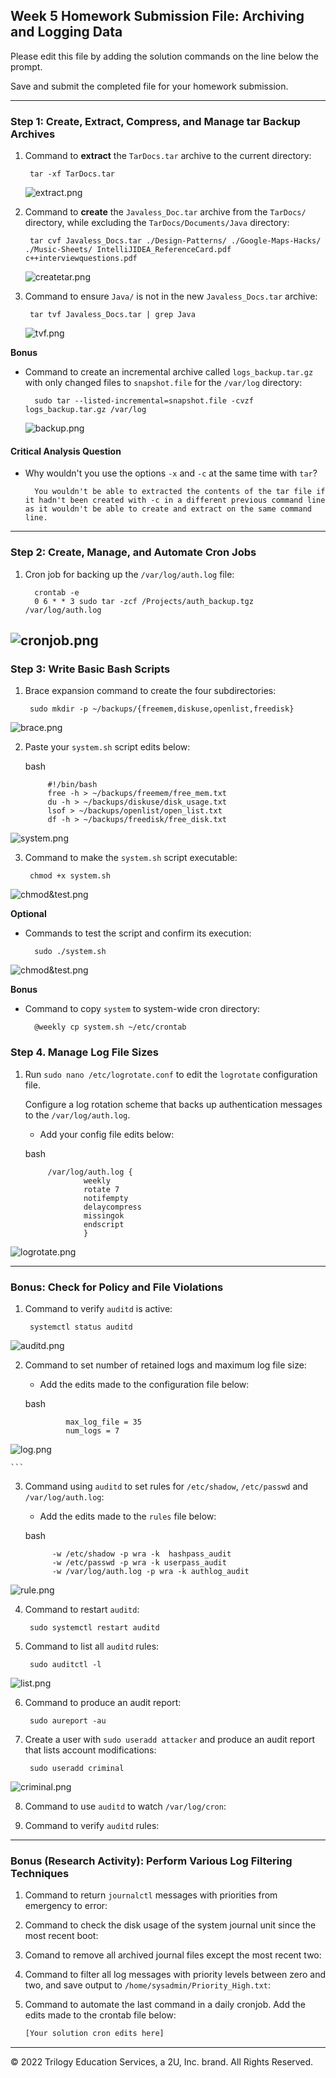 ## Week 5 Homework Submission File: Archiving and Logging Data

Please edit this file by adding the solution commands on the line below the prompt.

Save and submit the completed file for your homework submission.

---
### Step 1: Create, Extract, Compress, and Manage tar Backup Archives

1. Command to **extract** the `TarDocs.tar` archive to the current directory:

        tar -xf TarDocs.tar
    ![extract.png](images\extract.png)

2. Command to **create** the `Javaless_Doc.tar` archive from the `TarDocs/` directory, while excluding the `TarDocs/Documents/Java` directory:

        tar cvf Javaless_Docs.tar ./Design-Patterns/ ./Google-Maps-Hacks/ ./Music-Sheets/ IntelliJIDEA_ReferenceCard.pdf c++interviewquestions.pdf
    ![createtar.png](images\createtar.png)

3. Command to ensure `Java/` is not in the new `Javaless_Docs.tar` archive:


        tar tvf Javaless_Docs.tar | grep Java
    ![tvf.png](images\tvf.png)


**Bonus** 
- Command to create an incremental archive called `logs_backup.tar.gz` with only changed files to `snapshot.file` for the `/var/log` directory:

        sudo tar --listed-incremental=snapshot.file -cvzf logs_backup.tar.gz /var/log
    ![backup.png](images\backup.png)


#### Critical Analysis Question

- Why wouldn't you use the options `-x` and `-c` at the same time with `tar`?

        You wouldn't be able to extracted the contents of the tar file if it hadn't been created with -c in a different previous command line as it wouldn't be able to create and extract on the same command line.
---

### Step 2: Create, Manage, and Automate Cron Jobs

1. Cron job for backing up the `/var/log/auth.log` file:

         crontab -e
         0 6 * * 3 sudo tar -zcf /Projects/auth_backup.tgz /var/log/auth.log
![cronjob.png](images\cronjob.png)         
---

### Step 3: Write Basic Bash Scripts

1. Brace expansion command to create the four subdirectories:

        sudo mkdir -p ~/backups/{freemem,diskuse,openlist,freedisk}
![brace.png](images\brace.png)

2. Paste your `system.sh` script edits below:

    bash
    
            #!/bin/bash
            free -h > ~/backups/freemem/free_mem.txt
            du -h > ~/backups/diskuse/disk_usage.txt
            lsof > ~/backups/openlist/open_list.txt
            df -h > ~/backups/freedisk/free_disk.txt
![system.png](images\system.png)

3. Command to make the `system.sh` script executable:

        chmod +x system.sh
![chmod&test.png](images\chmod&test.png)

**Optional**
- Commands to test the script and confirm its execution:

        sudo ./system.sh
![chmod&test.png](images\chmod&test.png)

**Bonus**
- Command to copy `system` to system-wide cron directory:

        @weekly cp system.sh ~/etc/crontab


### Step 4. Manage Log File Sizes
 
1. Run `sudo nano /etc/logrotate.conf` to edit the `logrotate` configuration file. 

    Configure a log rotation scheme that backs up authentication messages to the `/var/log/auth.log`.

    - Add your config file edits below:

    
    bash
    
            /var/log/auth.log {
                    weekly
                    rotate 7
                    notifempty
                    delaycompress
                    missingok
                    endscript
                    }
![logrotate.png](images\logrotate.png)

---

### Bonus: Check for Policy and File Violations

1. Command to verify `auditd` is active:

        systemctl status auditd
![auditd.png](images\auditd.png)

2. Command to set number of retained logs and maximum log file size:

    - Add the edits made to the configuration file below:

    bash
    
                max_log_file = 35
                num_logs = 7
![log.png](images\logs.png)


    ```

3. Command using `auditd` to set rules for `/etc/shadow`, `/etc/passwd` and `/var/log/auth.log`:


    - Add the edits made to the `rules` file below:

    bash
    
             -w /etc/shadow -p wra -k  hashpass_audit
             -w /etc/passwd -p wra -k userpass_audit
             -w /var/log/auth.log -p wra -k authlog_audit
![rule.png](images\rules.png)


4. Command to restart `auditd`:

        sudo systemctl restart auditd

5. Command to list all `auditd` rules:

        sudo auditctl -l
![list.png](images\list.png)

6. Command to produce an audit report:

        sudo aureport -au

7. Create a user with `sudo useradd attacker` and produce an audit report that lists account modifications:

        sudo useradd criminal
![criminal.png](images\criminal.png)

8. Command to use `auditd` to watch `/var/log/cron`:

9. Command to verify `auditd` rules:

---

### Bonus (Research Activity): Perform Various Log Filtering Techniques

1. Command to return `journalctl` messages with priorities from emergency to error:



1. Command to check the disk usage of the system journal unit since the most recent boot:

1. Comand to remove all archived journal files except the most recent two:


1. Command to filter all log messages with priority levels between zero and two, and save output to `/home/sysadmin/Priority_High.txt`:

1. Command to automate the last command in a daily cronjob. Add the edits made to the crontab file below:

    ```bash
    [Your solution cron edits here]
    ```

---
© 2022 Trilogy Education Services, a 2U, Inc. brand. All Rights Reserved.
